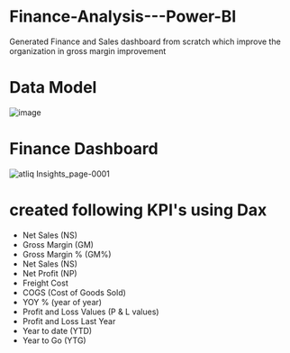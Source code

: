 # Finance-Analysis---Power-BI
Generated Finance and Sales dashboard from scratch which improve the organization in gross margin improvement 
# Data Model
![image](https://user-images.githubusercontent.com/114512832/200363392-ed4a71e5-408d-423f-9ff4-c666166257f8.png)
# Finance Dashboard
![atliq Insights_page-0001](https://user-images.githubusercontent.com/114512832/200368051-14a0845c-9d5d-4622-ba0e-f3e3984ca0ba.jpg)
# created following KPI's using Dax
- Net Sales (NS)
- Gross Margin (GM)
- Gross Margin % (GM%)
- Net Sales (NS)
- Net Profit (NP)
- Freight Cost
- COGS (Cost of Goods Sold)
- YOY % (year of year)
- Profit and Loss Values (P & L values)
- Profit and Loss Last Year
- Year to date (YTD)
- Year to Go (YTG)
